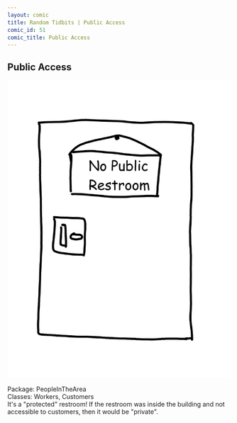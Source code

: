 ```yaml
---
layout: comic
title: Random Tidbits | Public Access
comic_id: 51
comic_title: Public Access
---
```


## Public Access

<img id="img51" src="/assets/images/51.png">

Package: PeopleInTheArea<br>Classes: Workers, Customers<br>It's a "protected" restroom! If the restroom was inside the building and not accessible to customers, then it would be "private".
